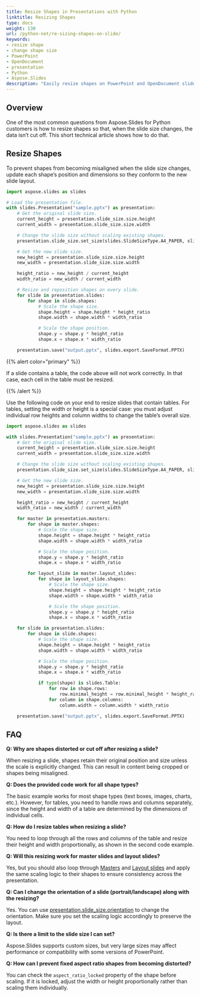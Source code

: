 ```yaml
---
title: Resize Shapes in Presentations with Python
linktitle: Resizing Shapes
type: docs
weight: 130
url: /python-net/re-sizing-shapes-on-slide/
keywords:
- resize shape
- change shape size
- PowerPoint
- OpenDocument
- presentation
- Python
- Aspose.Slides
description: "Easily resize shapes on PowerPoint and OpenDocument slides with Aspose.Slides for Python via .NET—automate slide layout adjustments and boost productivity."
---
```


## **Overview**

One of the most common questions from Aspose.Slides for Python customers is how to resize shapes so that, when the slide size changes, the data isn’t cut off. This short technical article shows how to do that.

## **Resize Shapes**

To prevent shapes from becoming misaligned when the slide size changes, update each shape’s position and dimensions so they conform to the new slide layout.

```py
import aspose.slides as slides

# Load the presentation file.
with slides.Presentation("sample.pptx") as presentation:
    # Get the original slide size.
    current_height = presentation.slide_size.size.height
    current_width = presentation.slide_size.size.width

    # Change the slide size without scaling existing shapes.
    presentation.slide_size.set_size(slides.SlideSizeType.A4_PAPER, slides.SlideSizeScaleType.DO_NOT_SCALE)

    # Get the new slide size.
    new_height = presentation.slide_size.size.height
    new_width = presentation.slide_size.size.width

    height_ratio = new_height / current_height
    width_ratio = new_width / current_width

    # Resize and reposition shapes on every slide.
    for slide in presentation.slides:
        for shape in slide.shapes:
            # Scale the shape size.
            shape.height = shape.height * height_ratio
            shape.width = shape.width * width_ratio

            # Scale the shape position.
            shape.y = shape.y * height_ratio
            shape.x = shape.x * width_ratio

    presentation.save("output.pptx", slides.export.SaveFormat.PPTX)
```

{{% alert color="primary" %}} 

If a slide contains a table, the code above will not work correctly. In that case, each cell in the table must be resized.

{{% /alert %}} 

Use the following code on your end to resize slides that contain tables. For tables, setting the width or height is a special case: you must adjust individual row heights and column widths to change the table’s overall size.

```py
import aspose.slides as slides

with slides.Presentation("sample.pptx") as presentation:
    # Get the original slide size.
    current_height = presentation.slide_size.size.height
    current_width = presentation.slide_size.size.width

    # Change the slide size without scaling existing shapes.
    presentation.slide_size.set_size(slides.SlideSizeType.A4_PAPER, slides.SlideSizeScaleType.DO_NOT_SCALE)

    # Get the new slide size.
    new_height = presentation.slide_size.size.height
    new_width = presentation.slide_size.size.width

    height_ratio = new_height / current_height
    width_ratio = new_width / current_width

    for master in presentation.masters:
        for shape in master.shapes:
            # Scale the shape size.
            shape.height = shape.height * height_ratio
            shape.width = shape.width * width_ratio

            # Scale the shape position.
            shape.y = shape.y * height_ratio
            shape.x = shape.x * width_ratio

        for layout_slide in master.layout_slides:
            for shape in layout_slide.shapes:
                # Scale the shape size.
                shape.height = shape.height * height_ratio
                shape.width = shape.width * width_ratio

                # Scale the shape position.
                shape.y = shape.y * height_ratio
                shape.x = shape.x * width_ratio

    for slide in presentation.slides:
        for shape in slide.shapes:
            # Scale the shape size.
            shape.height = shape.height * height_ratio
            shape.width = shape.width * width_ratio

            # Scale the shape position.
            shape.y = shape.y * height_ratio
            shape.x = shape.x * width_ratio

            if type(shape) is slides.Table:
                for row in shape.rows:
                    row.minimal_height = row.minimal_height * height_ratio
                for column in shape.columns:
                    column.width = column.width * width_ratio

    presentation.save("output.pptx", slides.export.SaveFormat.PPTX)
```

## **FAQ**

**Q: Why are shapes distorted or cut off after resizing a slide?**

When resizing a slide, shapes retain their original position and size unless the scale is explicitly changed. This can result in content being cropped or shapes being misaligned.

**Q: Does the provided code work for all shape types?**

The basic example works for most shape types (text boxes, images, charts, etc.). However, for tables, you need to handle rows and columns separately, since the height and width of a table are determined by the dimensions of individual cells.

**Q: How do I resize tables when resizing a slide?**

You need to loop through all the rows and columns of the table and resize their height and width proportionally, as shown in the second code example.

**Q: Will this resizing work for master slides and layout slides?**

Yes, but you should also loop through [Masters](https://reference.aspose.com/slides/python-net/aspose.slides/presentation/masters/) and [Layout slides](https://reference.aspose.com/slides/python-net/aspose.slides/presentation/layout_slides/) and apply the same scaling logic to their shapes to ensure consistency across the presentation.

**Q: Can I change the orientation of a slide (portrait/landscape) along with the resizing?**

Yes. You can use [presentation.slide_size.orientation](https://reference.aspose.com/slides/python-net/aspose.slides/islidesize/orientation/) to change the orientation. Make sure you set the scaling logic accordingly to preserve the layout.

**Q: Is there a limit to the slide size I can set?**

Aspose.Slides supports custom sizes, but very large sizes may affect performance or compatibility with some versions of PowerPoint.

**Q: How can I prevent fixed aspect ratio shapes from becoming distorted?**

You can check the `aspect_ratio_locked` property of the shape before scaling. If it is locked, adjust the width or height proportionally rather than scaling them individually.
